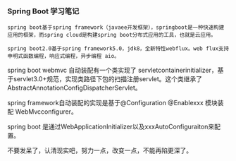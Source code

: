### Spring Boot 学习笔记

	spring boot基于spring framework（javaee开发框架），springboot是一种快速构建应用的框架，而spring cloud是构建spring boot分布式应用的工具，也就是云应用。

	spring boot2.0基于spring framework5.0，jdk8，全新特性webflux。web flux支持申明式函数编程，响应式编程，异步编程 aio。	



spring boot webmvc 自动装配有一个类实现了 servletcontainerinitializer，基于servlet3.0+规范，实现类路径下包的扫描注册servlet。这个类继承了AbstractAnnotationConfigDispatcherServlet。



spring framework自动装配的实现是基于@Configuration @Enablexxx 模块装配 WebMvcconfigurer。

spring boot 是通过WebApplicationInitializer以及xxxAutoConfiguraiton来配置。



不要发呆了，认清现实吧，努力一点，改变一点，不能再陷更深了。
